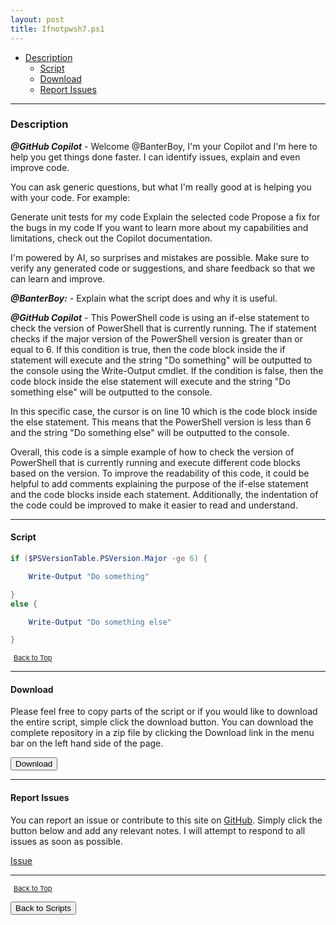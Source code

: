 ```yaml
---
layout: post
title: Ifnotpwsh7.ps1
---
```


- [Description](#description)
  - [Script](#script)
  - [Download](#download)
  - [Report Issues](#report-issues)

---

### Description

**_@GitHub Copilot_** - Welcome @BanterBoy, I'm your Copilot and I'm here to help you get things done faster. I can identify issues, explain and even improve code.

You can ask generic questions, but what I'm really good at is helping you with your code. For example:

Generate unit tests for my code
Explain the selected code
Propose a fix for the bugs in my code
If you want to learn more about my capabilities and limitations, check out the Copilot documentation.

I'm powered by AI, so surprises and mistakes are possible. Make sure to verify any generated code or suggestions, and share feedback so that we can learn and improve.

**_@BanterBoy:_** - Explain what the script does and why it is useful.

**_@GitHub Copilot_** - This PowerShell code is using an if-else statement to check the version of PowerShell that is currently running. The if statement checks if the major version of the PowerShell version is greater than or equal to 6. If this condition is true, then the code block inside the if statement will execute and the string "Do something" will be outputted to the console using the Write-Output cmdlet. If the condition is false, then the code block inside the else statement will execute and the string "Do something else" will be outputted to the console.

In this specific case, the cursor is on line 10 which is the code block inside the else statement. This means that the PowerShell version is less than 6 and the string "Do something else" will be outputted to the console.

Overall, this code is a simple example of how to check the version of PowerShell that is currently running and execute different code blocks based on the version. To improve the readability of this code, it could be helpful to add comments explaining the purpose of the if-else statement and the code blocks inside each statement. Additionally, the indentation of the code could be improved to make it easier to read and understand.

---

#### Script

```powershell
if ($PSVersionTable.PSVersion.Major -ge 6) {

    Write-Output "Do something"

}
else {

    Write-Output "Do something else"

}

```

<span style="font-size:11px;"><a href="#"><i class="fas fa-caret-up" aria-hidden="true" style="color: white; margin-right:5px;"></i>Back to Top</a></span>

---

#### Download

Please feel free to copy parts of the script or if you would like to download the entire script, simple click the download button. You can download the complete repository in a zip file by clicking the Download link in the menu bar on the left hand side of the page.

<button class="btn" type="submit" onclick="window.open('PowerShell/NewFunctions/Ifnotpwsh7.ps1')">
    <i class="fa fa-cloud-download-alt">
    </i>
        Download
</button>

---

#### Report Issues

You can report an issue or contribute to this site on <a href="https://github.com/BanterBoy/scripts-blog/issues">GitHub</a>. Simply click the button below and add any relevant notes. I will attempt to respond to all issues as soon as possible.

<!-- Place this tag where you want the button to render. -->

<a class="github-button" href="https://github.com/BanterBoy/scripts-blog/issues/new?title=Ifnotpwsh7.ps1&body=There is a problem with this function. Please find details below." data-show-count="true" aria-label="Issue BanterBoy/scripts-blog on GitHub">Issue</a>

---

<span style="font-size:11px;"><a href="#"><i class="fas fa-caret-up" aria-hidden="true" style="color: white; margin-right:5px;"></i>Back to Top</a></span>

<a href="/menu/_pages/scripts.html">
    <button class="btn">
        <i class='fas fa-reply'>
        </i>
            Back to Scripts
    </button>
</a>

[1]: http://ecotrust-canada.github.io/markdown-toc
[2]: https://github.com/googlearchive/code-prettify
